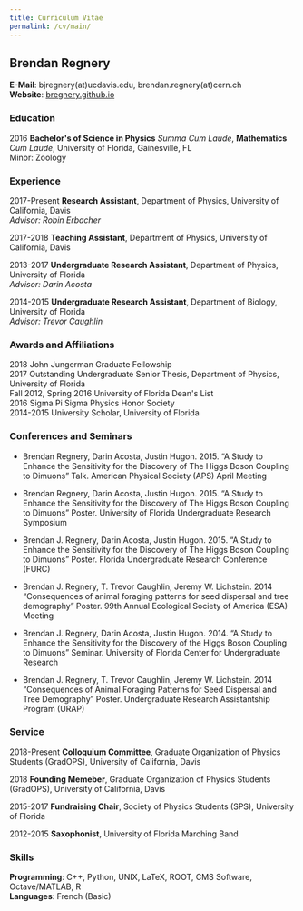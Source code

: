 ```yaml
---
title: Curriculum Vitae
permalink: /cv/main/
---
```


## Brendan Regnery
**E-Mail**: bjregnery(at)ucdavis.edu, brendan.regnery(at)cern.ch   
**Website**: [bregnery.github.io](bregnery.github.io)

### Education

2016 **Bachelor's of Science in Physics** *Summa Cum Laude*, **Mathematics** *Cum Laude*, University of Florida, Gainesville, FL  
Minor: Zoology

### Experience

2017-Present **Research Assistant**, Department of Physics, University of California, Davis  
*Advisor: Robin Erbacher*

2017-2018 **Teaching Assistant**, Department of Physics, University of California, Davis

2013-2017 **Undergraduate Research Assistant**, Department of Physics, University of Florida  
*Advisor: Darin Acosta*

2014-2015 **Undergraduate Research Assistant**, Department of Biology, University of Florida  
*Advisor: Trevor Caughlin*

### Awards and Affiliations

2018 John Jungerman Graduate Fellowship  
2017 Outstanding Undergraduate Senior Thesis, Department of Physics, University of Florida  
Fall 2012, Spring 2016 University of Florida Dean's List  
2016 Sigma Pi Sigma Physics Honor Society  
2014-2015 University Scholar, University of Florida

### Conferences and Seminars

* Brendan Regnery, Darin Acosta, Justin Hugon. 2015. “A Study to Enhance the Sensitivity for the Discovery 
of The Higgs Boson Coupling to Dimuons” Talk. American Physical Society (APS) April Meeting

* Brendan Regnery, Darin Acosta, Justin Hugon. 2015. “A Study to Enhance the Sensitivity for the Discovery 
of The Higgs Boson Coupling to Dimuons” Poster. University of Florida Undergraduate Research Symposium

* Brendan J. Regnery, Darin Acosta, Justin Hugon. 2015. “A Study to Enhance the Sensitivity for the Discovery 
of The Higgs Boson Coupling to Dimuons” Poster. Florida Undergraduate Research Conference (FURC)

* Brendan J. Regnery, T. Trevor Caughlin, Jeremy W. Lichstein. 2014 “Consequences of animal foraging patterns 
for seed dispersal and tree demography” Poster. 99th Annual Ecological Society of America (ESA) Meeting

* Brendan J. Regnery, Darin Acosta, Justin Hugon. 2014. “A Study to Enhance the Sensitivity for the Discovery 
of the Higgs Boson Coupling to Dimuons” Seminar. University of Florida Center for Undergraduate Research

* Brendan J. Regnery, T. Trevor Caughlin, Jeremy W. Lichstein. 2014 “Consequences of Animal Foraging Patterns 
for Seed Dispersal and Tree Demography” Poster. Undergraduate Research Assistantship Program (URAP)

### Service

2018-Present **Colloquium Committee**, Graduate Organization of Physics Students (GradOPS), University of California, Davis

2018 **Founding Memeber**, Graduate Organization of Physics Students (GradOPS), University of California, Davis

2015-2017 **Fundraising Chair**, Society of Physics Students (SPS), University of Florida

2012-2015 **Saxophonist**, University of Florida Marching Band

### Skills

**Programming**: C++, Python, UNIX, LaTeX, ROOT, CMS Software, Octave/MATLAB, R  
**Languages**: French (Basic)


